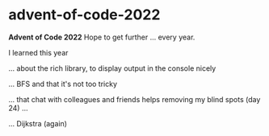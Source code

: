 # advent-of-code-2022
**Advent of Code 2022**
Hope to get further ... every year.

I learned this year

... about the rich library, to display output in the console nicely

... BFS and that it's not too tricky

... that chat with colleagues and friends helps removing my blind spots (day 24) ...

... Dijkstra (again)

